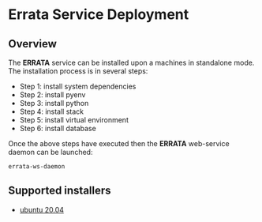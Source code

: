 # Errata Service Deployment

## Overview

The **ERRATA** service can be installed upon a machines in standalone mode.  The installation process is in several steps:

- Step 1: install system dependencies
- Step 2: install pyenv
- Step 3: install python
- Step 4: install stack
- Step 5: install virtual environment
- Step 6: install database

Once the above steps have executed then the **ERRATA** web-service daemon can be launched: 

```
errata-ws-daemon
```

## Supported installers

- [ubuntu 20.04](https://github.com/ES-DOC/devops/blob/main/setups/ubuntu/errata/workflow.md)
